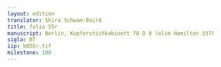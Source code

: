 ```yaml
---
layout: edition
translator: Shira Schwam-Baird
title: folio 55r
manuscript: Berlin, Kupferstichkabinett 78 D 8 (olim Hamilton 337)
sigla: BT
iip: b055r.tif
milestone: 109
---
```

